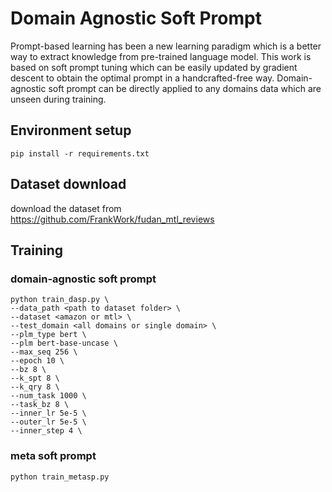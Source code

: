 # Domain Agnostic Soft Prompt 
Prompt-based learning has been a new learning paradigm which is a better way to extract knowledge from pre-trained language model. This work is based on soft prompt tuning which can be easily updated by gradient descent to obtain the optimal prompt in a handcrafted-free way. Domain-agnostic soft prompt can be directly applied to any domains data which are unseen during training.
## Environment setup
```
pip install -r requirements.txt
```

## Dataset download
download the dataset from https://github.com/FrankWork/fudan_mtl_reviews

## Training

### domain-agnostic soft prompt
```
python train_dasp.py \
--data_path <path to dataset folder> \
--dataset <amazon or mtl> \
--test_domain <all domains or single domain> \
--plm_type bert \
--plm bert-base-uncase \
--max_seq 256 \
--epoch 10 \
--bz 8 \
--k_spt 8 \
--k_qry 8 \
--num_task 1000 \
--task_bz 8 \
--inner_lr 5e-5 \
--outer_lr 5e-5 \
--inner_step 4 \
```

### meta soft prompt
```
python train_metasp.py
```


<!-- ### soft prompt
```
python train_sp.py \
```

### fine-tune
```
python train_ft.py
``` -->
